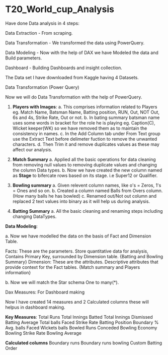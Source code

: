 # T20_World_cup_Analysis

Have done Data analysis in 4 steps:

Data Extraction - From scraping.

Data Transformation - We transformed the data using PowerQuery.

Data Modeling - Now with the help of DAX we have Modeled the data and Build parameters.

Dashboard - Building Dashboards and insight collection.

The Data set I have downloaded from Kaggle having 4 Datasets.

Data Transformation (Power Query)

Now we will do Data Transformation with the help of PowerQuery.

1. **Players with Images**:
   a. This comprises information related to Players eg. Match Name, Batsman Name, Batting position, RUN, Out, NOT Out, 6s and 4s, Strike Rate, Out or not.
   b. In bating summary batsman name uses some words in bracket for the role he is playing eg. Caption(C), Wicket keeper(WK) so we have removed them as to maintain the 
      consistency in names.
   c. In the Add Column tab under From Text group use the Extract Text before delimeter fuction to remove the unwanted characters.
   d. Then Trim it and remove duplicates values as these may affect our analysis.
   
3. **Match Summary**
   a. Applied all the basic operations for data cleaning from removing null values to removing duplicate values and changing the column Data types.
   b. Now we have created the new column named as **Stage** to bifercate rows based on its stage. i.e Super12 or Qualifier.
   
5. **Bowling summary**
   a. Given relevent column names, like o's = Zeros, 1's = Ones and so on.
   b. Created a column named Balls from Overs column. (How many balls he has bowled)
   c. Renamed out/Not out column and replaced 2 text values into binary as it will help us during analysis.
   
7. **Batting Summary**
   a. All the basic cleaning and renaming steps including changing DataTypes.

**Data Modeling**:

a. Now we have modelled the data on the basis of Fact and Dimension Table.

   Facts: These are the parameters. Store quantitative data for analysis, Contains Primary Key, surrounded by Dimension table. {Batting and Bowling Summary}
   Dimension: These are the attributes. Descriptive attributes that provide context for the Fact tables. {Match summary and Players information}
   
b. Now we will match the Star schema One to many(*).

Dax Measures: For Dashboard making

Now I have created 14 measures and 2 Calculated columns these will helpus in dashboard making.

**Key Measures**:
Total Runs
Total Innings Batted
Total Innings Dismissed
Batting Average
Total balls Faced
Strike Rate
Batting Position
Boundary %
Avg. balls Faced
Wickets
balls Bowled
Runs Conceded
Bowling Economy
Bowling Strike Rate
Bowling Average

**Calculated columns**
Boundary runs
Boundary runs bowling
Custom Batting Order
